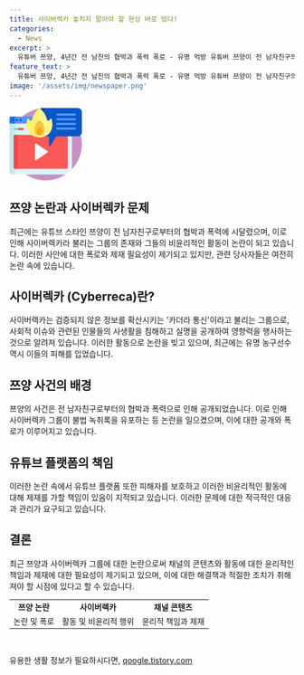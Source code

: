 ```yaml
---
title: 사이버렉카 놓치지 말아야 할 현상 바로 떴다!
categories:
  - News
excerpt: >
  유튜버 쯔양, 4년간 전 남친의 협박과 폭력 폭로 - 유명 먹방 유튜버 쯔양이 전 남자친구의 협박과 폭력에 시달렸다고 폭로했다. 이에 사이버렉카의 비윤리적인 행동과 유튜브 플랫폼의 문제점이 공론화되고 있다. 다른 인물들도 이에 휩쓸려 유포된 불법 녹취록에 대해 해명을 시도하고 있다. 이에 따라 사이버렉카 채널에 대한 제재 필요성과 유튜브 플랫폼의 책임 등이 논의되고 있다. 현재 상황에서 누가 더 피해자인지에 대한 논쟁이 계속되고 있다.
feature_text: >
  유튜버 쯔양, 4년간 전 남친의 협박과 폭력 폭로 - 유명 먹방 유튜버 쯔양이 전 남자친구의 협박과 폭력에 시달렸다고 폭로했다. 이에 사이버렉카의 비윤리적인 행동과 유튜브 플랫폼의 문제점이 공론화되고 있다. 다른 인물들도 이에 휩쓸려 유포된 불법 녹취록에 대해 해명을 시도하고 있다. 이에 따라 사이버렉카 채널에 대한 제재 필요성과 유튜브 플랫폼의 책임 등이 논의되고 있다. 현재 상황에서 누가 더 피해자인지에 대한 논쟁이 계속되고 있다.
image: '/assets/img/newspaper.png'
---
```


<p><img src="/assets/img/news.png" alt="rentncar 속보" /></p>

<h2 data-ke-size="size26">쯔양 논란과 사이버렉카 문제</h2>

<p data-ke-size="size16">최근에는 유튜브 스타인 쯔양이 전 남자친구로부터의 협박과 폭력에 시달렸으며, 이로 인해 사이버렉카라 불리는 그룹의 존재와 그들의 비윤리적인 활동이 논란이 되고 있습니다. 이러한 사안에 대한 폭로와 제재 필요성이 제기되고 있지만, 관련 당사자들은 여전히 논란 속에 있습니다.</p>

<h2 data-ke-size="size26">사이버렉카 (Cyberreca)란?</h2>

<p data-ke-size="size16">사이버렉카는 검증되지 않은 정보를 확산시키는 '카더라 통신'이라고 불리는 그룹으로, 사회적 이슈와 관련된 인물들의 사생활을 침해하고 실명을 공개하여 영향력을 행사하는 것으로 알려져 있습니다. 이러한 활동으로 논란을 빚고 있으며, 최근에는 유명 농구선수 역시 이들의 피해를 입었습니다.</p>

<h2 data-ke-size="size26">쯔양 사건의 배경</h2>

<p data-ke-size="size16">쯔양의 사건은 전 남자친구로부터의 협박과 폭력으로 인해 공개되었습니다. 이로 인해 사이버렉카 그룹이 불법 녹취록을 유포하는 등 논란을 일으켰으며, 이에 대한 공개와 폭로가 이루어지고 있습니다.</p>

<h2 data-ke-size="size26">유튜브 플랫폼의 책임</h2>

<p data-ke-size="size16">이러한 논란 속에서 유튜브 플랫폼 또한 피해자를 보호하고 이러한 비윤리적인 활동에 대해 제재를 가할 책임이 있음이 지적되고 있습니다. 이러한 문제에 대한 적극적인 대응과 관리가 요구되고 있습니다.</p>

<h2 data-ke-size="size26">결론</h2>

<p data-ke-size="size16">최근 쯔양과 사이버렉카 그룹에 대한 논란으로써 채널의 콘텐츠와 활동에 대한 윤리적인 책임과 제재에 대한 필요성이 제기되고 있으며, 이에 대한 해결책과 적절한 조치가 취해져야 할 시점에 있다고 할 수 있습니다.</p>

<table>
  <tbody>
    <tr>
      <td style="text-align: center; height: 17px;"><b>쯔양 논란</b></td>
      <td style="text-align: center; height: 17px;"><b>사이버렉카</b></td>
      <td style="text-align: center; height: 17px;"><b>채널 콘텐츠</b></td>
    </tr>
    <tr>
      <td style="text-align: center;">논란 및 폭로</td>
      <td style="text-align: center;">활동 및 비윤리적 행위</td>
      <td style="text-align: center;">윤리적 책임과 제재</td>
    </tr>
  </tbody>
</table>

<p data-ke-size="size16">&nbsp;</p>
유용한 생활 정보가 필요하시다면, <a href="https://qoogle.tistory.com" rel="dofollow">qoogle.tistory.com</a>


